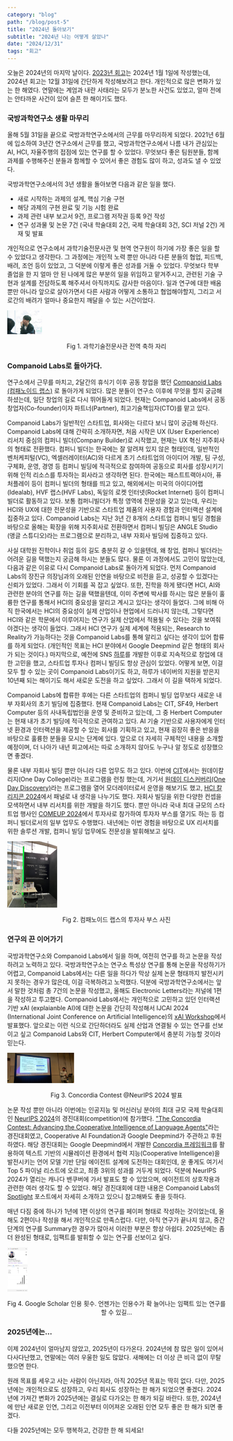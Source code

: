 ```yaml
---
category: "blog"
path: "/blog/post-5"
title: "2024년 돌아보기"
subtitle: "2024년 나는 어떻게 살았나"
date: "2024/12/31"
tags: "회고"
---
```


오늘은 2024년의 마지막 날이다. [2023년 회고](https://www.hyeonggeun.com/blog/post-3)는 2024년 1월 1일에 작성했는데, 2024년 회고는 12월 31일에 간단하게 작성해보려고 한다. 개인적으로 많은 변화가 있는 한 해였다. 연말에는 계엄과 내란 사태라는 모두가 분노한 사건도 있었고, 얼마 전에는 안타까운 사건이 있어 슬픈 한 해이기도 했다.

### 국방과학연구소 생활 마무리

올해 5월 31일을 끝으로 국방과학연구소에서의 근무를 마무리하게 되었다. 2021년 6월에 입소하여 3년간 연구소에서 근무를 했고, 국방과학연구소에서 나름 내가 관심있는 AI, HCI, 자율주행의 접점에 있는 연구를 할 수 있었다. 무엇보다 좋은 팀원분들, 함께 과제를 수행해주신 분들과 함께할 수 있어서 좋은 경험도 많이 하고, 성과도 낼 수 있었다. 

국방과학연구소에서의 3년 생활을 돌아보면 다음과 같은 일을 했다. 
- 새로 시작하는 과제의 설계, 핵심 기술 구현
- 해당 과제의 구현 완료 및 기능 시험 완료
- 과제 관련 내부 보고서 9건, 프로그램 저작권 등록 9건 작성
- 연구 성과물 및 논문 7건 (국내 학술대회 2건, 국제 학술대회 3건, SCI 저널 2건) 게재 및 발표

개인적으로 연구소에서 과학기술전문사관 및 현역 연구원이 하기에 가장 좋은 일을 할 수 있었다고 생각한다. 그 과정에는 개인적 노력 뿐만 아니라 다른 분들의 협업, 피드백, 배려, 조언 등이 있었고, 그 덕분에 이렇게 좋은 성과를 거둘 수 있었다. 무엇보다 학부 졸업을 한 지 얼마 안 된 나에게 많은 부분의 일을 위임하고 맡겨주시고, 관련된 기술 구현과 설계를 전담하도록 해주셔서 아직까지도 감사한 마음이다. 일과 연구에 대한 배움뿐만 아니라 앞으로 살아가면서 다른 사람과 어떻게 소통하고 협업해야할지, 그리고 서로간의 배려가 얼마나 중요한지 깨달을 수 있는 시간이었다.  

<img src="../../../images/post-5-images/figure4.jpg" alt="Research Officer for National Defense Photo" style="zoom:15%;" />

<p style="text-align: center;">Fig 1. 과학기술전문사관 전역 축하 자리</p>

### Companoid Labs로 돌아가다.

연구소에서 근무를 마치고, 2달간의 휴식기 이후 공동 창업을 했던 [Companoid Labs (컴패노이드 랩스)](https://www.companoid.io/) 로 돌아가게 되었다. 많은 분들이 연구소 이후에 무엇을 할지 궁금해하셨는데, 일단 창업의 길로 다시 뛰어들게 되었다. 현재는 Companoid Labs에서 공동창업자(Co-founder)이자 파트너(Partner), 최고기술책임자(CTO)를 맡고 있다.

Companoid Labs가 일반적인 스타트업, 회사와는 다르다 보니 많이 궁금해 하신다. Companoid Labs에 대해 간략히 소개하자면, 처음 시작은 UX (User Experience) 리서치 중심의 컴퍼니 빌더(Company Builder)로 시작했고, 현재는 UX 혁신 지주회사의 형태로 전환했다. 컴퍼니 빌더는 한국에는 잘 알려져 있지 않은 형태인데, 일반적인 벤처케피털(VC), 엑셀러레이터(AC)와 다르게 초기 스타트업의 아이디어 개발, 팀 구성, 구체화, 운영, 경영 등 컴퍼니 빌딩에 적극적으로 참여하여 공동으로 회사를 성장시키기 위해 인적 리소스를 투자하는 회사라고 생각하면 된다. 한국에는 패스트트랙아시아, 퓨처플레이 등이 컴퍼니 빌더의 형태를 띄고 있고, 해외에서는 미국의 아이디어랩(Idealab), HVF 랩스(HVF Labs), 독일의 로켓 인터넷(Rocket Internet) 등이 컴퍼니 빌더로 활동하고 있다. 보통 컴퍼니빌더가 특정 영역에 전문성을 갖고 있는데, 우리는 HCI와 UX에 대한 전문성을 기반으로 스타트업 제품의 사용자 경험과 인터랙션 설계에 집중하고 있다. Companoid Labs는 지난 3년 간 8개의 스타트업 컴퍼니 빌딩 경험을 바탕으로 올해는 확장을 위해 지주회사로 전환하면서 컴퍼니 빌딩은 ANGLE Studio (앵글 스튜디오)라는 프로그램으로 분리하고, 내부 자회사 빌딩에 집중하고 있다. 

사실 대학원 진학이나 취업 등의 길도 충분히 갈 수 있을텐데, 왜 창업, 컴퍼니 빌더라는 어려운 길을 택했는지 궁금해 하시는 분들도 많다. 물론 이 과정에서도 고민이 많았는데, 다음과 같은 이유로 다시 Companoid Labs로 돌아가게 되었다. 먼저 Companoid Labs의 장진규 의장님과의 오래된 인연을 바탕으로 비전을 듣고, 성공할 수 있겠다는 신뢰가 있었다. 그래서 이 기회를 꼭 잡고 싶었다. 또한, 진학을 하게 됐다면 HCI, AI와 관련한 분야의 연구를 하는 길을 택했을텐데, 이미 주변에 박사를 하시는 많은 분들이 훌륭한 연구를 통해서 HCI의 중요성을 알리고 계시고 있다는 생각이 들었다. 그에 비해 아직 한국에서는 HCI의 중요성이 실제 산업이나 현업에서 드러나지 않는데, 그렇다면 HCI와 같은 학문에서 이루어지는 연구가 실제 산업에서 적용될 수 있다는 것을 보여줘야겠다는 생각이 들었다. 그래서 HCI 연구가 실제 세계에 적용되는, Research to Reality가 가능하다는 것을 Companoid Labs를 통해 알리고 싶다는 생각이 있어 합류를 하게 되었다. (개인적인 목표는 HCI 분야에서 Google Deepmind 같은 형태의 회사가 되는 것이다.) 마지막으로, 예전에 SNS [하루](https://www.harooo.com)를 개발한 이후로 지속적으로 창업에 대한 고민을 했고, 스타트업 투자나 컴퍼니 빌딩도 항상 관심이 있었다. 어떻게 보면, 이걸 모두 할 수 있는 곳이 Companoid Labs이기도 하고, 하루가 네이버의 지원을 받은지 10년째 되는 해이기도 해서 새로운 도전을 하고 싶었다. 그래서 이 길을 택하게 되었다.

Companoid Labs에 합류한 후에는 다른 스타트업의 컴퍼니 빌딩 업무보다 새로운 내부 자회사의 초기 빌딩에 집중했다. 현재 Companoid Labs는 CIT, SF49, Herbert Computer 등의 사내독립법인을 운영 및 준비하고 있는데, 그 중 Herbert Computer는 현재 내가 초기 빌딩에 적극적으로 관여하고 있다. AI 기술 기반으로 사용자에게 인터넷 환경과 인터랙션을 제공할 수 있는 회사를 기획하고 있고, 현재 굉장히 좋은 반응을 바탕으로 훌륭한 분들을 모시는 단계에 있다. 앞으로 더 자세히 구체적인 내용을 소개할 예정이며, 더 나아가 내년 회고에서는 따로 소개하지 않아도 누구나 알 정도로 성장했으면 좋겠다.

물론 내부 자회사 빌딩 뿐만 아니라 다른 업무도 하고 있다. 이번에 [CIT](https://www.companoid.io/cit)에서는 원데이칼리지(One Day College)라는 프로그램을 런칭 했는데, 거기서 [원데이 디스커버리(One Day Discovery)](https://www.companoid.io/event-details/cit-odd-dealing-with-ai-generated-content-flood-and-meaningful-interaction)라는 프로그램을 열어 모더레이터로서 운영을 해보기도 했고, [HCI 칼리지콘 2024](https://www.companoid.io/cit-special-meetup/hci-collegecon-2024)에서 패널로 내 생각을 나누기도 했다. 자회사 빌딩을 위한 다양한 컨셉을 모색하면서 내부 리서치를 위한 개발을 하기도 했다. 뿐만 아니라 국내 최대 규모의 스타트업 행사인 [COMEUP 2024](https://www.comeup.org/)에서 투자사로 참가하여 투자자 부스를 열기도 하는 등 컴퍼니 빌더로서의 일부 업무도 수행했다. 내년에는 이번 경험을 바탕으로 UX 리서치를 위한 솔루션 개발, 컴퍼니 빌딩 업무에도 전문성을 발휘해보고 싶다.

<img src="../../../images/post-5-images/figure3.jpg" alt="Companoid Labs Comeup 2024 Booth" style="zoom:15%;" />

<p style="text-align: center;">Fig 2. 컴패노이드 랩스의 투자사 부스 사진</p>

### 연구의 끈 이어가기

국방과학연구소와 Companoid Labs에서 일을 하며, 여전히 연구를 하고 논문을 작성하려고 노력하고 있다. 국방과학연구소는 연구소 특성상 연구를 통해 논문을 작성하기가 어렵고, Companoid Labs에서는 다른 일을 하다가 막상 실제 논문 형태까지 발전시키지 못하는 경우가 많은데, 이걸 극복하려고 노력했다. 덕분에 국방과학연구소에서는 앞서 말한 것처럼 총 7건의 논문을 작성했고, 올해도 Electronic Letters라는 저널에 1편을 작성하고 투고했다. Companoid Labs에서는 개인적으로 고민하고 있던 인터랙션 기반 xAI (explaianble AI)에 대한 논문을 간단히 작성해서 IJCAI 2024 (International Joint Conference on Artificial Intelligence)의 [xAI Workshop](https://sites.google.com/view/xai2024/)에서 발표했다. 앞으로는 이런 식으로 간단하더라도 실제 산업과 연결될 수 있는 연구를 선보이고 싶고 Companoid Labs와 CIT, Herbert Computer에서 충분히 가능할 것이라 믿는다.

<img src="../../../images/post-5-images/figure1.jpg" alt="Concordia Contest @NeurIPS 2024" style="zoom: 15%;" />

<p style="text-align: center;">Fig 3. Concordia Contest @NeurIPS 2024 발표</p>

논문 작성 뿐만 아니라 이번에는 인공지능 및 머신러닝 분야의 최대 규모 국제 학술대회인 [NeurIPS 2024](https://neurips.cc/Conferences/2024)의 경진대회(competition)에 참가했다. ["The Concordia Contest: Advancing the Cooperative Intelligence of Language Agents"](https://www.cooperativeai.com/contests/concordia-2024)라는 경진대회였고, Cooperative AI Foundation과 Google Deepmind가 주관하고 후원하였다. 해당 경진대회는 Google Deepmind에서 개발한 [Concordia 프레임워크](https://github.com/google-deepmind/concordia)를 활용하여 텍스트 기반의 시뮬레이션 환경에서 협력 지능(Cooperative Intelligence)을 발전시키는 언어 모델 기반 단일 에이전트 설계에 도전하는 대회인데, 운 좋게도 여기서 Top 5 파이널 리스트에 오르고, 최종 3위의 성과를 거두게 되었다. 덕분에 NeurIPS 2024가 열리는 캐나다 밴쿠버에 가서 발표도 할 수 있었으며, 에이전트의 상호작용과 관련한 여러 생각도 할 수 있었다. 해당 경진대회에 대한 내용은 Companoid Labs의 [Spotlight](https://www.companoid.io/spotlight-post/cooperation-and-interaction-of-agents-in-neurips) 포스트에서 자세히 소개하고 있으니 참고해봐도 좋을 듯하다.

매년 다짐 중에 하나가 1년에 1편 이상의 연구를 페이퍼 형태로 작성하는 것이었는데, 올해도 2편이나 작성을 해서 개인적으로 만족스럽다. 다만, 아직 연구가 끝나지 않고, 중간 단계의 연구를 Summary한 경우가 많아서 이러한 부분은 항상 아쉽다. 2025년에는 좀 더 완성된 형태로, 임팩트를 발휘할 수 있는 연구를 선보이고 싶다.

<img src="../../../images/post-5-images/figure2.png" alt="Google Scholar citation" style="zoom:10%;" />

<p style="text-align: center;">Fig 4. Google Scholar 인용 횟수. 언젠가는 인용수가 확 늘어나는 임팩트 있는 연구를 할 수 있길...</p>


### 2025년에는...

이제 2024년이 얼마남지 않았고, 2025년이 다가온다. 2024년에 참 많은 일이 있어서 다사다난했고, 연말에는 여러 우울한 일도 많았다. 새해에는 더 이상 큰 비극 없이 무탈했으면 한다. 

원래 목표를 세우고 사는 사람이 아닌지라, 아직 2025년 목표는 딱히 없다. 다만, 2025년에는 개인적으로도 성장하고, 우리 회사도 성장하는 한 해가 되었으면 좋겠다. 2024년에 가져간 변화가 2025년에는 결실로 다가오는 한 해가 되길 바란다. 또한, 2024년에 만난 새로운 인연, 그리고 이전부터 이어져온 오래된 인연 모두 좋은 한 해가 되면 좋겠다. 

다들 2025년에는 모두 행복하고, 건강한 한 해 되세요!
